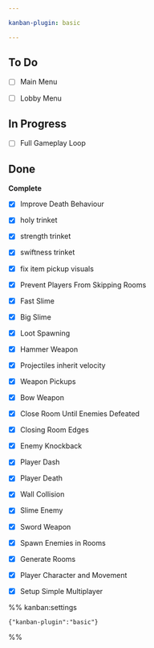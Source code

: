 ```yaml
---

kanban-plugin: basic

---
```


## To Do

- [ ] Main Menu
- [ ] Lobby Menu


## In Progress

- [ ] Full Gameplay Loop


## Done

**Complete**
- [x] Improve Death Behaviour
- [x] holy trinket
- [x] strength trinket
- [x] swiftness trinket
- [x] fix item pickup visuals
- [x] Prevent Players From Skipping Rooms
- [x] Fast Slime
- [x] Big Slime
- [x] Loot Spawning
- [x] Hammer Weapon
- [x] Projectiles inherit velocity
- [x] Weapon Pickups
- [x] Bow Weapon
- [x] Close Room Until Enemies Defeated
- [x] Closing Room Edges
- [x] Enemy Knockback
- [x] Player Dash
- [x] Player Death
- [x] Wall Collision
- [x] Slime Enemy
- [x] Sword Weapon
- [x] Spawn Enemies in Rooms
- [x] Generate Rooms
- [x] Player Character and Movement
- [x] Setup Simple Multiplayer




%% kanban:settings
```
{"kanban-plugin":"basic"}
```
%%